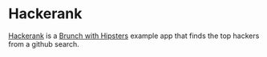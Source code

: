 # Hackerank

[Hackerank](http://hackerank.herokuapp.com/) is a [Brunch with Hipsters](https://github.com/elving/brunch-with-hipsters) example app that finds the top hackers from a github search.
